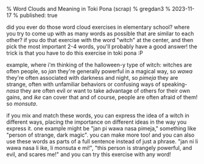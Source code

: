 % Word Clouds and Meaning in Toki Pona (scrap)
% gregdan3
% 2023-11-17
% published: true

did you ever do those word cloud exercises in elementary school?
where you try to come up with as many words as possible that are similar to each other?
if you do that exercise with the word "witch" at the center, and then pick the most important 2-4 words, you'll probably have a good answer!
the trick is that you have to do this exercise in toki pona :P

example, where i'm thinking of the halloween-y type of witch:
witches are often people, so _jan_
they're generally powerful in a magical way, so _wawa_
they're often associated with darkness and night, so _pimeja_
they are strange, often with unfamiliar behaviors or confusing ways of speaking- _nasa_
they are often evil or want to take advantage of others for their own gains, and _ike_ can cover that
and of course, people are often afraid of them! so _monsuta_.

if you mix and match these words, you can express the idea of a witch in different ways, placing the importance on different ideas in the way you express it. one example might be "jan pi wawa nasa pimeja," something like "person of strange, dark magic". you can make more too! and you can also use these words as parts of a full sentence instead of just a phrase. "jan ni li wawa nasa li ike, li monsuta e mi!", "this person is strangely powerful, and evil, and scares me!"
and you can try this exercise with any word!
